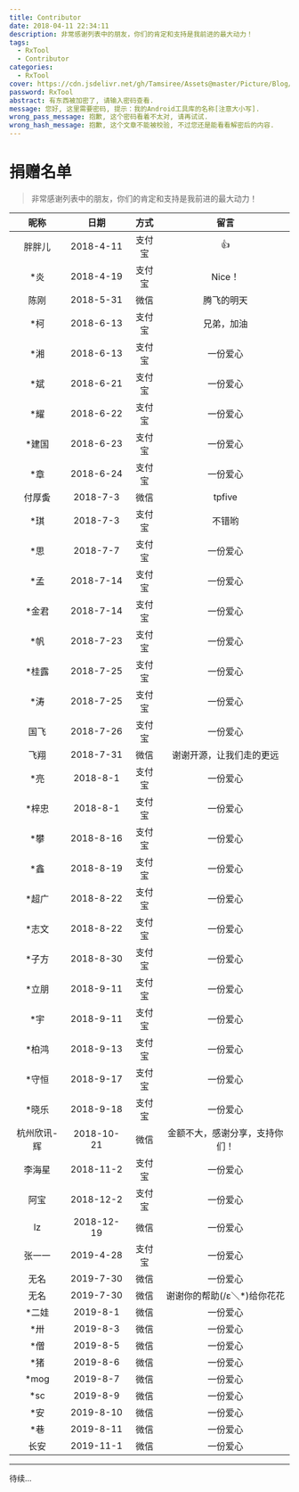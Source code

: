 ```yaml
---
title: Contributor
date: 2018-04-11 22:34:11
description: 非常感谢列表中的朋友，你们的肯定和支持是我前进的最大动力！
tags:
  - RxTool
  - Contributor
categories:
  - RxTool
cover: https://cdn.jsdelivr.net/gh/Tamsiree/Assets@master/Picture/Blog/Cover/wallhaven-73l29v.jpg
password: RxTool
abstract: 有东西被加密了, 请输入密码查看.
message: 您好, 这里需要密码, 提示：我的Android工具库的名称[注意大小写].
wrong_pass_message: 抱歉, 这个密码看着不太对, 请再试试.
wrong_hash_message: 抱歉, 这个文章不能被校验, 不过您还是能看看解密后的内容.
---
```

# 捐赠名单

> 非常感谢列表中的朋友，你们的肯定和支持是我前进的最大动力！

|    昵称    |    日期    |    方式    |    留言    |
|   :---:   |   :---:    |  :---:   |   :---:   |    
|    胖胖儿  |  2018-4-11 |  支付宝  |  👍  |   
|    *炎    |  2018-4-19 |  支付宝  |  Nice！  |   
|  陈刚     |  2018-5-31  |  微信  |  腾飞的明天  | 
|  *柯      |  2018-6-13  |  支付宝  |  兄弟，加油  |      
|  *湘      |  2018-6-13  |  支付宝  |  一份爱心  |      
|  *斌      |  2018-6-21  |  支付宝  |  一份爱心  |      
|  *耀      |  2018-6-22  |  支付宝  |  一份爱心  |      
|  *建国    |  2018-6-23  |  支付宝  |  一份爱心  |     
|  *章      |  2018-6-24  |  支付宝  |  一份爱心  |      
|  付厚夤    |  2018-7-3  |  微信  |  tpfive  |      
|  *琪      |  2018-7-3  |  支付宝  |  不错哟  |     
|  *思      |  2018-7-7  |  支付宝  |  一份爱心  |      
|  *孟      |  2018-7-14  |  支付宝  |  一份爱心  |       
|  *金君    |  2018-7-14  |  支付宝  |  一份爱心  |      
|  *帆      |  2018-7-23  |  支付宝  |  一份爱心  |     
|  *桂露    |  2018-7-25  |  支付宝  |  一份爱心  |      
|  *涛      |  2018-7-25  |  支付宝  |  一份爱心  |      
|  国飞     |  2018-7-26  |  支付宝  |  一份爱心  |     
|  飞翔     |  2018-7-31  |  微信  |  谢谢开源，让我们走的更远  |     
|  *亮      |  2018-8-1  |  支付宝  |  一份爱心  |      
|  *梓忠    |  2018-8-1  |  支付宝  |  一份爱心  |      
|  *攀      |  2018-8-16  |  支付宝  |  一份爱心  |      
|  *鑫      |  2018-8-19  |  支付宝  |  一份爱心  |      
|  *超广    |  2018-8-22  |  支付宝  |  一份爱心  |      
|  *志文    |  2018-8-22  |  支付宝  |  一份爱心  |      
|  *子方    |  2018-8-30  |  支付宝  |  一份爱心  |     
|  *立朋    |  2018-9-11  |  支付宝  |  一份爱心  |      
|  *宇      |  2018-9-11  |  支付宝  |  一份爱心  |      
|  *柏鸿    |  2018-9-13  |  支付宝  |  一份爱心  |     
|  *守恒    |  2018-9-17  |  支付宝  |  一份爱心  |     
|  *晓乐    |  2018-9-18  |  支付宝  |  一份爱心  |      
| 杭州欣讯-辉|  2018-10-21  |  微信  |  金额不大，感谢分享，支持你们！|  
|  李海星   |  2018-11-2  |  支付宝  |  一份爱心  |   
|  阿宝     |  2018-12-2  |  支付宝  |  一份爱心  |   
|  lz      |  2018-12-19  |  微信  |  一份爱心  |    
|  张一一   |  2019-4-28  |  支付宝  |  一份爱心  |      
|  无名     |  2019-7-30  |  微信  |  一份爱心  |     
|  无名     |  2019-7-30  |  微信  |  谢谢你的帮助(/ε＼*)给你花花  |   
|  *二娃    |  2019-8-1  |  微信  |  一份爱心  |    
|  *卅      |  2019-8-3  |  微信  |  一份爱心  |       
|  *僧      |  2019-8-5  |  微信  |  一份爱心  |     
|  *猪      |  2019-8-6  |  微信  |  一份爱心  |    
|  *mog     |  2019-8-7  |  微信  |  一份爱心  |      
|  *sc      |  2019-8-9  |  微信  |  一份爱心  |      
|  *安      |  2019-8-10  |  微信  |  一份爱心  |     
|  *巷      |  2019-8-11  |  微信  |  一份爱心  |      
|  长安     |  2019-11-1  |  微信  |  一份爱心  |      

---
待续...
